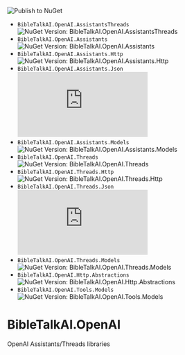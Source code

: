 ![Publish to NuGet](https://github.com/BibleTalkAI/BibleTalkAI.TwilioPhone/actions/workflows/publish.yml/badge.svg)

- `BibleTalkAI.OpenAI.AssistantsThreads` ![NuGet Version: BibleTalkAI.OpenAI.AssistantsThreads](https://img.shields.io/nuget/v/BibleTalkAI.OpenAI.AssistantsThreads?style=flat-square&logo=nuget&link=https%3A%2F%2Fwww.nuget.org%2Fpackages%2FBibleTalkAI.OpenAI.AssistantsThreads%2F)
- `BibleTalkAI.OpenAI.Assistants` ![NuGet Version: BibleTalkAI.OpenAI.Assistants](https://img.shields.io/nuget/v/BibleTalkAI.OpenAI.Assistants?style=flat-square&logo=nuget&link=https%3A%2F%2Fwww.nuget.org%2Fpackages%2FBibleTalkAI.OpenAI.Assistants%2F)
- `BibleTalkAI.OpenAI.Assistants.Http` ![NuGet Version: BibleTalkAI.OpenAI.Assistants.Http](https://img.shields.io/nuget/v/BibleTalkAI.OpenAI.Assistants.Http?style=flat-square&logo=nuget&link=https%3A%2F%2Fwww.nuget.org%2Fpackages%2FBibleTalkAI.OpenAI.Assistants.Http%2F)
- `BibleTalkAI.OpenAI.Assistants.Json` ![NuGet Version: BibleTalkAI.OpenAI.Assistants.Json](https://img.shields.io/nuget/v/BibleTalkAI.OpenAI.Assistants.Json?style=flat-square&logo=nuget&link=https%3A%2F%2Fwww.nuget.org%2Fpackages%2FBibleTalkAI.OpenAI.Assistants.Json%2F)
- `BibleTalkAI.OpenAI.Assistants.Models` ![NuGet Version: BibleTalkAI.OpenAI.Assistants.Models](https://img.shields.io/nuget/v/BibleTalkAI.OpenAI.Assistants.Models?style=flat-square&logo=nuget&link=https%3A%2F%2Fwww.nuget.org%2Fpackages%2FBibleTalkAI.OpenAI.Assistants.Models%2F)
- `BibleTalkAI.OpenAI.Threads` ![NuGet Version: BibleTalkAI.OpenAI.Threads](https://img.shields.io/nuget/v/BibleTalkAI.OpenAI.Threads?style=flat-square&logo=nuget&link=https%3A%2F%2Fwww.nuget.org%2Fpackages%2FBibleTalkAI.OpenAI.Threads%2F)
- `BibleTalkAI.OpenAI.Threads.Http` ![NuGet Version: BibleTalkAI.OpenAI.Threads.Http](https://img.shields.io/nuget/v/BibleTalkAI.OpenAI.Threads.Http?style=flat-square&logo=nuget&link=https%3A%2F%2Fwww.nuget.org%2Fpackages%2FBibleTalkAI.OpenAI.Threads.Http%2F)
- `BibleTalkAI.OpenAI.Threads.Json` ![NuGet Version: BibleTalkAI.OpenAI.Threads.Json](https://img.shields.io/nuget/v/BibleTalkAI.OpenAI.Threads.Json?style=flat-square&logo=nuget&link=https%3A%2F%2Fwww.nuget.org%2Fpackages%2FBibleTalkAI.OpenAI.Threads.Json%2F)
- `BibleTalkAI.OpenAI.Threads.Models` ![NuGet Version: BibleTalkAI.OpenAI.Threads.Models](https://img.shields.io/nuget/v/BibleTalkAI.OpenAI.Threads.Models?style=flat-square&logo=nuget&link=https%3A%2F%2Fwww.nuget.org%2Fpackages%2FBibleTalkAI.OpenAI.Threads.Models%2F)
- `BibleTalkAI.OpenAI.Http.Abstractions` ![NuGet Version: BibleTalkAI.OpenAI.Http.Abstractions](https://img.shields.io/nuget/v/BibleTalkAI.OpenAI.Http.Abstractions?style=flat-square&logo=nuget&link=https%3A%2F%2Fwww.nuget.org%2Fpackages%2FBibleTalkAI.OpenAI.Http.Abstractions%2F)
- `BibleTalkAI.OpenAI.Tools.Models` ![NuGet Version: BibleTalkAI.OpenAI.Tools.Models](https://img.shields.io/nuget/v/BibleTalkAI.OpenAI.Tools.Models?style=flat-square&logo=nuget&link=https%3A%2F%2Fwww.nuget.org%2Fpackages%2FBibleTalkAI.OpenAI.Tools.Models%2F)

# BibleTalkAI.OpenAI

OpenAI Assistants/Threads libraries

